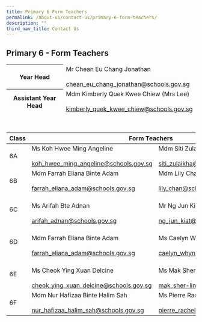 ```yaml
---
title: Primary 6 Form Teachers
permalink: /about-us/contact-us/primary-6-form-teachers/
description: ""
third_nav_title: Contact Us
---
```

## **Primary 6 - Form Teachers**

<table>
<thead>
  <tr>
    <th>Year Head<br></th>
    <td>Mr Chean Eu Chang Jonathan<br><br><a href="mailto:chean_eu_chang_jonathan@schools.gov.sg" target="_blank" rel="noopener noreferrer">chean_eu_chang_jonathan@schools.gov.sg</a></td>
  </tr>
	 <tr>
    <th>Assistant Year Head<br></th>
    <td>Mdm Kimberly Quek Kwee Chiew (Mrs Lee)<br><br><a href="mailto:kimberly_quek_kwee_chiew@schools.gov.sg" target="_blank" rel="noopener noreferrer">kimberly_quek_kwee_chiew@schools.gov.sg</a></td>
  </tr>
</thead>
</table>

<br>

<table>
<thead>
  <tr>
    <th>Class</th>
    <th colspan="2">Form Teachers</th>
  </tr>
</thead>
<tbody>
  <tr>
    <td>6A</td>
    <td>Ms Koh Hwee Ming Angeline<br><br><a href="mailto:koh_hwee_ming_angeline@schools.gov.sg" target="_blank" rel="noopener noreferrer">koh_hwee_ming_angeline@schools.gov.sg</a><br></td>
    <td>Mdm Siti Zulaikha Binte Zainal Abidin<br><br><a href="mailto:siti_zulaikha@schools.gov.sg" target="_blank" rel="noopener noreferrer">siti_zulaikha@schools.gov.sg</a></td>
  </tr>
  <tr>
    <td>6B</td>
    <td>Mdm Farrah Eliana Binte Adam<br><br><a href="mailto:farrah_eliana_adam@schools.gov.sg" target="_blank" rel="noopener noreferrer">farrah_eliana_adam@schools.gov.sg</a><br></td>
    <td>Mdm Lily Chan<br><br><a href="mailto:lily_chan@schools.gov.sg" target="_blank" rel="noopener noreferrer">lily_chan@schools.gov.sg</a><br></td>
  </tr>
  <tr>
    <td>6C</td>
    <td><br>Ms Arifah Bte Adnan<br><br><a href="mailto:arifah_adnan@schools.gov.sg" target="_blank" rel="noopener noreferrer">arifah_adnan@schools.gov.sg</a> <br></td>
    <td><br>Mr Ng Jun Kiat<br><br><a href="mailto:ng_jun_kiat@schools.gov.sg" target="_blank" rel="noopener noreferrer">ng_jun_kiat@schools.gov.sg</a></td>
  </tr>
  <tr>
    <td>6D</td>
    <td><br>Mdm Farrah Eliana Binte Adam<br><br><a href="mailto:farrah_eliana_adam@schools.gov.sg">farrah_eliana_adam@schools.gov.sg</a><br></td>
    <td><br>Ms Caelyn Whyndee Lim<br><br><a href="mailto:caelyn_whyndee_lim@schools.gov.sg">caelyn_whyndee_lim@schools.gov.sg</a><br></td>
  </tr>
  <tr>
    <td>6E</td>
    <td><br>Ms Cheok Ying Xuan Delcine<br><br><a href="mailto:cheok_ying_xuan_delcine@schools.gov.sg">cheok_ying_xuan_delcine@schools.gov.sg</a><br></td>
    <td><br>Ms Mak Sher-Lin (Stephanie)<br><br><a href="mailto:mak_sher-lin@schools.gov.sg" target="_blank" rel="noopener noreferrer">mak_sher-lin@schools.gov.sg</a><br></td>
  </tr>
  <tr>
    <td>6F</td>
    <td>Mdm Nur Hafizaa Binte Halim Sah<br><br><a href="mailto:nur_hafizaa_halim_sah@schools.gov.sg">nur_hafizaa_halim_sah@schools.gov.sg</a><br></td>
    <td>Ms Pierre Rachel Edmond<br><br><a href="mailto:pierre_rachel_edmond@schools.gov.sg">pierre_rachel_edmond@schools.gov.sg</a><br></td>
  </tr>
</tbody>
</table>